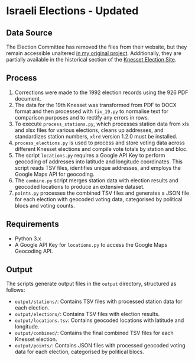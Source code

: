 # Israeli Elections - Updated

## Data Source

The Election Committee has removed the files from their website, but they remain accessible unaltered [in my original project](https://github.com/JacobWeinbren/Israel-Data). Additionally, they are partially available in the historical section of the [Knesset Election Site](https://www.gov.il/he/Departments/Guides/election-committee-history?chapterIndex=6).

## Process

1. Corrections were made to the 1992 election records using the 926 PDF document.
2. The data for the 19th Knesset was transformed from PDF to DOCX format and then processed with `fix_19.py` to normalise text for comparison purposes and to rectify any errors in rows.
3. To execute `process_stations.py`, which processes station data from xls and xlsx files for various elections, cleans up addresses, and standardizes station numbers, `xlrd` version 1.2.0 must be installed.
4. `process_elections.py` is used to process and store voting data across different Knesset elections and compile vote totals by station and bloc.
5. The script `locations.py` requires a Google API Key to perform geocoding of addresses into latitude and longitude coordinates. This script reads TSV files, identifies unique addresses, and employs the Google Maps API for geocoding.
6. The `combine.py` script merges station data with election results and geocoded locations to produce an extensive dataset.
7. `points.py` processes the combined TSV files and generates a JSON file for each election with geocoded voting data, categorised by political blocs and voting counts.

## Requirements

-   Python 3.x
-   A Google API Key for `locations.py` to access the Google Maps Geocoding API.

## Output

The scripts generate output files in the `output` directory, structured as follows:

-   `output/stations/`: Contains TSV files with processed station data for each election.
-   `output/elections/`: Contains TSV files with election results.
-   `output/locations.tsv`: Contains geocoded locations with latitude and longitude.
-   `output/combined/`: Contains the final combined TSV files for each Knesset election.
-   `output/points/`: Contains JSON files with processed geocoded voting data for each election, categorised by political blocs.
